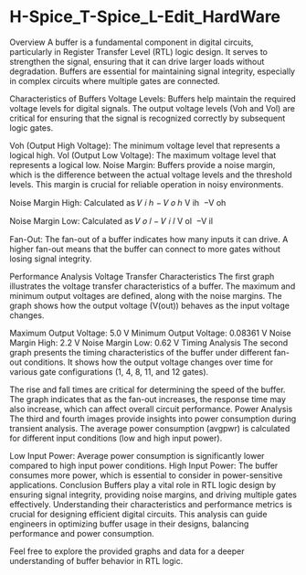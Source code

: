 # H-Spice_T-Spice_L-Edit_HardWare
Overview
A buffer is a fundamental component in digital circuits, particularly in Register Transfer Level (RTL) logic design. It serves to strengthen the signal, ensuring that it can drive larger loads without degradation. Buffers are essential for maintaining signal integrity, especially in complex circuits where multiple gates are connected.

Characteristics of Buffers
Voltage Levels: Buffers help maintain the required voltage levels for digital signals. The output voltage levels (Voh and Vol) are critical for ensuring that the signal is recognized correctly by subsequent logic gates.

Voh (Output High Voltage): The minimum voltage level that represents a logical high.
Vol (Output Low Voltage): The maximum voltage level that represents a logical low.
Noise Margin: Buffers provide a noise margin, which is the difference between the actual voltage levels and the threshold levels. This margin is crucial for reliable operation in noisy environments.

Noise Margin High: Calculated as 
𝑉
𝑖
ℎ
−
𝑉
𝑜
ℎ
V 
ih
​
 −V 
oh
​
 
Noise Margin Low: Calculated as 
𝑉
𝑜
𝑙
−
𝑉
𝑖
𝑙
V 
ol
​
 −V 
il
​
 
Fan-Out: The fan-out of a buffer indicates how many inputs it can drive. A higher fan-out means that the buffer can connect to more gates without losing signal integrity.

Performance Analysis
Voltage Transfer Characteristics
The first graph illustrates the voltage transfer characteristics of a buffer. The maximum and minimum output voltages are defined, along with the noise margins. The graph shows how the output voltage (V(out)) behaves as the input voltage changes.

Maximum Output Voltage: 5.0 V
Minimum Output Voltage: 0.08361 V
Noise Margin High: 2.2 V
Noise Margin Low: 0.62 V
Timing Analysis
The second graph presents the timing characteristics of the buffer under different fan-out conditions. It shows how the output voltage changes over time for various gate configurations (1, 4, 8, 11, and 12 gates).

The rise and fall times are critical for determining the speed of the buffer. The graph indicates that as the fan-out increases, the response time may also increase, which can affect overall circuit performance.
Power Analysis
The third and fourth images provide insights into power consumption during transient analysis. The average power consumption (avgpwr) is calculated for different input conditions (low and high input power).

Low Input Power: Average power consumption is significantly lower compared to high input power conditions.
High Input Power: The buffer consumes more power, which is essential to consider in power-sensitive applications.
Conclusion
Buffers play a vital role in RTL logic design by ensuring signal integrity, providing noise margins, and driving multiple gates effectively. Understanding their characteristics and performance metrics is crucial for designing efficient digital circuits. This analysis can guide engineers in optimizing buffer usage in their designs, balancing performance and power consumption.

Feel free to explore the provided graphs and data for a deeper understanding of buffer behavior in RTL logic.
